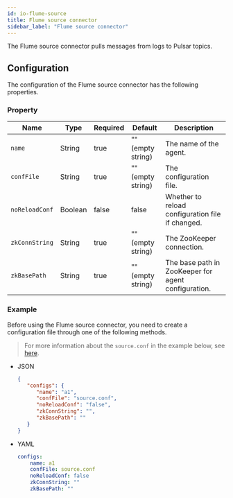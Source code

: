 ```yaml
---
id: io-flume-source
title: Flume source connector
sidebar_label: "Flume source connector"
---
```


The Flume source connector pulls messages from logs to Pulsar topics.

## Configuration

The configuration of the Flume source connector has the following properties.

### Property

| Name | Type|Required | Default | Description 
|------|----------|----------|---------|-------------|
`name`|String|true|"" (empty string)|The name of the agent.
`confFile`|String|true|"" (empty string)|The configuration file.
`noReloadConf`|Boolean|false|false|Whether to reload configuration file if changed.
`zkConnString`|String|true|"" (empty string)|The ZooKeeper connection.
`zkBasePath`|String|true|"" (empty string)|The base path in ZooKeeper for agent configuration.

### Example

Before using the Flume source connector, you need to create a configuration file through one of the following methods.

> For more information about the `source.conf` in the example below, see [here](https://github.com/apache/pulsar/blob/master/pulsar-io/flume/src/main/resources/flume/source.conf).

* JSON 

  ```json
  {
     "configs": {
        "name": "a1",
        "confFile": "source.conf",
        "noReloadConf": "false",
        "zkConnString": "",
        "zkBasePath": ""
     }
  }
  ```

* YAML

  ```yaml
  configs:
      name: a1
      confFile: source.conf
      noReloadConf: false
      zkConnString: ""
      zkBasePath: ""
  ```

